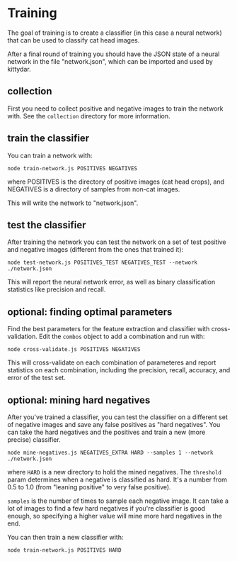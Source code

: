 # Training

The goal of training is to create a classifier (in this case a neural network) that can be used to classify cat head images.

After a final round of training you should have the JSON state of a neural network in the file "network.json", which can be imported and used by kittydar.

## collection

First you need to collect positive and negative images to train the network with. See the `collection` directory for more information.

## train the classifier

You can train a network with:

```
node train-network.js POSITIVES NEGATIVES
```

where POSITIVES is the directory of positive images (cat head crops), and NEGATIVES is a directory of samples from non-cat images.

This will write the network to "network.json".

## test the classifier

After training the network you can test the network on a set of test positive and negative images (different from the ones that trained it):

```
node test-network.js POSITIVES_TEST NEGATIVES_TEST --network ./network.json
```

This will report the neural network error, as well as binary classification statistics like precision and recall.

## optional: finding optimal parameters

Find the best parameters for the feature extraction and classifier with cross-validation. Edit the `combos` object to add a combination and run with:

```
node cross-validate.js POSITIVES NEGATIVES
```

This will cross-validate on each combination of parameteres and report statistics on each combination, including the precision, recall, accuracy, and error of the test set.

## optional: mining hard negatives

After you've trained a classifier, you can test the classifier on a different set of negative images and save any false positives as "hard negatives". You can take the hard negatives and the positives and train a new (more precise) classifier.

```
node mine-negatives.js NEGATIVES_EXTRA HARD --samples 1 --network ./network.json
```

where `HARD` is a new directory to hold the mined negatives. The `threshold` param determines when a negative is classified as hard. It's a number from 0.5 to 1.0 (from "leaning positive" to very false positive).

`samples` is the number of times to sample each negative image. It can take a lot of images to find a few hard negatives if you're classifier is good enough, so specifying a higher value will mine more hard negatives in the end.

You can then train a new classifier with:

```
node train-network.js POSITIVES HARD
```

